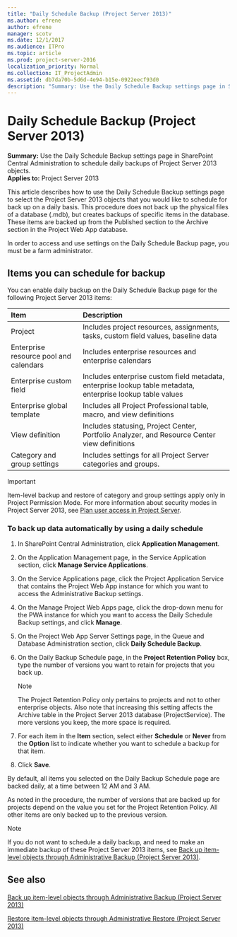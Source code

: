 ```yaml
---
title: "Daily Schedule Backup (Project Server 2013)"
ms.author: efrene
author: efrene
manager: scotv
ms.date: 12/1/2017
ms.audience: ITPro
ms.topic: article
ms.prod: project-server-2016
localization_priority: Normal
ms.collection: IT_ProjectAdmin
ms.assetid: db7da70b-5d6d-4e94-b15e-0922eecf93d0
description: "Summary: Use the Daily Schedule Backup settings page in SharePoint Central Administration to schedule daily backups of Project Server 2013 objects."
---
```


# Daily Schedule Backup (Project Server 2013)
 
 **Summary:** Use the Daily Schedule Backup settings page in SharePoint Central Administration to schedule daily backups of Project Server 2013 objects.<br/>
**Applies to:** Project Server 2013
  
This article describes how to use the Daily Schedule Backup settings page to select the Project Server 2013 objects that you would like to schedule for back up on a daily basis. This procedure does not back up the physical files of a database (.mdb), but creates backups of specific items in the database. These items are backed up from the Published section to the Archive section in the Project Web App database. 
  
In order to access and use settings on the Daily Schedule Backup page, you must be a farm administrator.
  
## Items you can schedule for backup

You can enable daily backup on the Daily Schedule Backup page for the following Project Server 2013 items:
  
|**Item**|**Description**|
|:-----|:-----|
|Project  <br/> |Includes project resources, assignments, tasks, custom field values, baseline data  <br/> |
|Enterprise resource pool and calendars  <br/> |Includes enterprise resources and enterprise calendars  <br/> |
|Enterprise custom field  <br/> |Includes enterprise custom field metadata, enterprise lookup table metadata, enterprise lookup table values  <br/> |
|Enterprise global template  <br/> |Includes all Project Professional table, macro, and view definitions  <br/> |
|View definition  <br/> |Includes statusing, Project Center, Portfolio Analyzer, and Resource Center view definitions  <br/> |
|Category and group settings  <br/> |Includes settings for all Project Server categories and groups.  <br/> |
   
> [!IMPORTANT]
> Item-level backup and restore of category and group settings apply only in Project Permission Mode. For more information about security modes in Project Server 2013, see [Plan user access in Project Server](plan-user-access-in-project-server.md). 
  
### To back up data automatically by using a daily schedule

1. In SharePoint Central Administration, click **Application Management**.
    
2. On the Application Management page, in the Service Application section, click **Manage Service Applications**.
    
3. On the Service Applications page, click the Project Application Service that contains the Project Web App instance for which you want to access the Administrative Backup settings.
    
4. On the Manage Project Web Apps page, click the drop-down menu for the PWA instance for which you want to access the Daily Schedule Backup settings, and click **Manage**.
    
5. On the Project Web App Server Settings page, in the Queue and Database Administration section, click **Daily Schedule Backup**.
    
6. On the Daily Backup Schedule page, in the **Project Retention Policy** box, type the number of versions you want to retain for projects that you back up.
    
    > [!NOTE]
    > The Project Retention Policy only pertains to projects and not to other enterprise objects. Also note that increasing this setting affects the Archive table in the Project Server 2013 database (ProjectService). The more versions you keep, the more space is required. 
  
7. For each item in the **Item** section, select either **Schedule** or **Never** from the **Option** list to indicate whether you want to schedule a backup for that item.
    
8. Click **Save**.
    
By default, all items you selected on the Daily Backup Schedule page are backed daily, at a time between 12 AM and 3 AM. 
  
As noted in the procedure, the number of versions that are backed up for projects depend on the value you set for the Project Retention Policy. All other items are only backed up to the previous version.
  
> [!NOTE]
> If you do not want to schedule a daily backup, and need to make an immediate backup of these Project Server 2013 items, see [Back up item-level objects through Administrative Backup (Project Server 2013)](back-up-item-level-objects-through-administrative-backup-project-server-2013.md). 
  
## See also

#### 

[Back up item-level objects through Administrative Backup (Project Server 2013)](back-up-item-level-objects-through-administrative-backup-project-server-2013.md)
  
[Restore item-level objects through Administrative Restore (Project Server 2013)](restore-item-level-objects-through-administrative-restore-project-server-2013.md)

